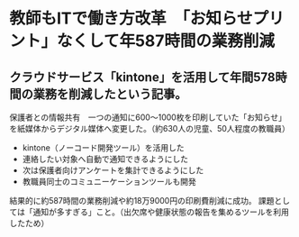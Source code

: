 # 教師もITで働き方改革　「お知らせプリント」なくして年587時間の業務削減
## クラウドサービス「kintone」を活用して年間578時間の業務を削減したという記事。
保護者との情報共有　一つの通知に600～1000枚を印刷していた「お知らせ」を紙媒体からデジタル媒体へ変更した。（約630人の児童、50人程度の教職員）

- kintone（ノーコード開発ツール）を活用した
- 連絡したい対象へ自動で通知できるようにした
- 次は保護者向けアンケートを集計できるようにした
- 教職員同士のコミュニーケーションツールも開発

結果的に約587時間の業務削減や約18万9000円の印刷費削減に成功。
課題としては「通知が多すぎる」こと。（出欠席や健康状態の報告を集めるツールを利用したため）
